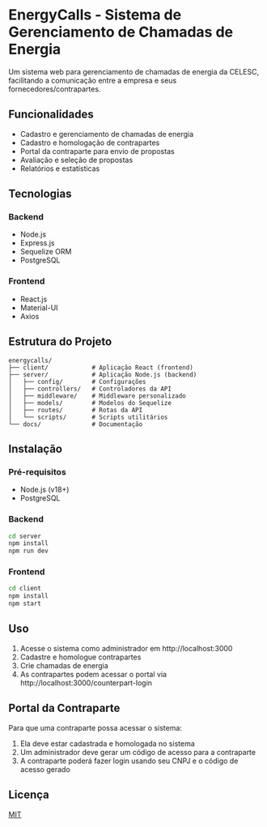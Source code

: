# EnergyCalls - Sistema de Gerenciamento de Chamadas de Energia

Um sistema web para gerenciamento de chamadas de energia da CELESC, facilitando a comunicação entre a empresa e seus fornecedores/contrapartes.

## Funcionalidades

- Cadastro e gerenciamento de chamadas de energia
- Cadastro e homologação de contrapartes
- Portal da contraparte para envio de propostas
- Avaliação e seleção de propostas
- Relatórios e estatísticas

## Tecnologias

### Backend
- Node.js
- Express.js
- Sequelize ORM
- PostgreSQL

### Frontend
- React.js
- Material-UI
- Axios

## Estrutura do Projeto

```
energycalls/
├── client/            # Aplicação React (frontend)
├── server/            # Aplicação Node.js (backend)
│   ├── config/        # Configurações
│   ├── controllers/   # Controladores da API
│   ├── middleware/    # Middleware personalizado
│   ├── models/        # Modelos do Sequelize
│   ├── routes/        # Rotas da API
│   └── scripts/       # Scripts utilitários
└── docs/              # Documentação
```

## Instalação

### Pré-requisitos
- Node.js (v18+)
- PostgreSQL

### Backend
```bash
cd server
npm install
npm run dev
```

### Frontend
```bash
cd client
npm install
npm start
```

## Uso

1. Acesse o sistema como administrador em http://localhost:3000
2. Cadastre e homologue contrapartes
3. Crie chamadas de energia
4. As contrapartes podem acessar o portal via http://localhost:3000/counterpart-login

## Portal da Contraparte

Para que uma contraparte possa acessar o sistema:
1. Ela deve estar cadastrada e homologada no sistema
2. Um administrador deve gerar um código de acesso para a contraparte
3. A contraparte poderá fazer login usando seu CNPJ e o código de acesso gerado

## Licença

[MIT](LICENSE) 